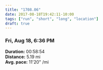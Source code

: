 ```yaml
---
title: "1708.06"
date: 2017-08-18T19:42:11-10:00
tags: ["run", "short", "long", "location"]
draft: true
---
```


### Fri, Aug 18, 6:36 PM

**Duration:** 00:58:54  
**Distance:** 5.19 mi  
**Avg. pace:** 11'20" /mi